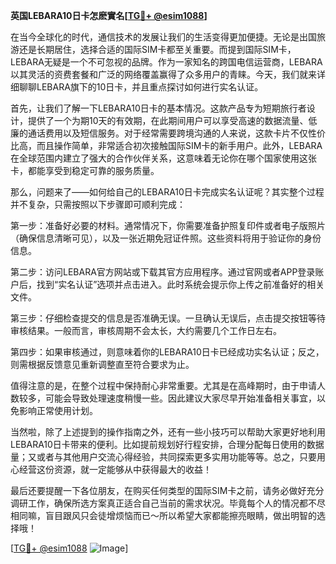 **英国LEBARA10日卡怎麽實名[[TG💪+ @esim1088](https://t.me/s/esim1088)]**

在当今全球化的时代，通信技术的发展让我们的生活变得更加便捷。无论是出国旅游还是长期居住，选择合适的国际SIM卡都至关重要。而提到国际SIM卡，LEBARA无疑是一个不可忽视的品牌。作为一家知名的跨国电信运营商，LEBARA以其灵活的资费套餐和广泛的网络覆盖赢得了众多用户的青睐。今天，我们就来详细聊聊LEBARA旗下的10日卡，并且重点探讨如何进行实名认证。

首先，让我们了解一下LEBARA10日卡的基本情况。这款产品专为短期旅行者设计，提供了一个为期10天的有效期，在此期间用户可以享受高速的数据流量、低廉的通话费用以及短信服务。对于经常需要跨境沟通的人来说，这款卡片不仅性价比高，而且操作简单，非常适合初次接触国际SIM卡的新手用户。此外，LEBARA在全球范围内建立了强大的合作伙伴关系，这意味着无论你在哪个国家使用这张卡，都能享受到稳定可靠的服务质量。

那么，问题来了——如何给自己的LEBARA10日卡完成实名认证呢？其实整个过程并不复杂，只需按照以下步骤即可顺利完成：

第一步：准备好必要的材料。通常情况下，你需要准备护照复印件或者电子版照片（确保信息清晰可见），以及一张近期免冠证件照。这些资料将用于验证你的身份信息。

第二步：访问LEBARA官方网站或下载其官方应用程序。通过官网或者APP登录账户后，找到“实名认证”选项并点击进入。此时系统会提示你上传之前准备好的相关文件。

第三步：仔细检查提交的信息是否准确无误。一旦确认无误后，点击提交按钮等待审核结果。一般而言，审核周期不会太长，大约需要几个工作日左右。

第四步：如果审核通过，则意味着你的LEBARA10日卡已经成功实名认证；反之，则需根据反馈意见重新调整直至符合要求为止。

值得注意的是，在整个过程中保持耐心非常重要。尤其是在高峰期时，由于申请人数较多，可能会导致处理速度稍慢一些。因此建议大家尽早开始准备相关事宜，以免影响正常使用计划。

当然啦，除了上述提到的操作指南之外，还有一些小技巧可以帮助大家更好地利用LEBARA10日卡带来的便利。比如提前规划好行程安排，合理分配每日使用的数据量；又或者与其他用户交流心得经验，共同探索更多实用功能等等。总之，只要用心经营这份资源，就一定能够从中获得最大的收益！

最后还要提醒一下各位朋友，在购买任何类型的国际SIM卡之前，请务必做好充分调研工作，确保所选方案真正适合自己当前的需求状况。毕竟每个人的情况都不尽相同嘛，盲目跟风只会徒增烦恼而已～所以希望大家都能擦亮眼睛，做出明智的选择哦！

[[TG💪+ @esim1088](https://t.me/s/esim1088) ![Image](https://i.postimg.cc/4NQfJmqS/Snipaste-2025-05-13-00-14-12.png)]